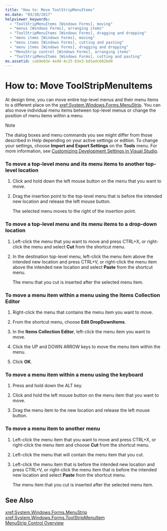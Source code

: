 ```yaml
---
title: "How to: Move ToolStripMenuItems"
ms.date: "03/30/2017"
helpviewer_keywords: 
  - "ToolStripMenuItems [Windows Forms], moving"
  - "menus [Windows Forms], arranging items"
  - "ToolStripMenuItems [Windows Forms], dragging and dropping"
  - "menu items [Windows Forms], moving"
  - "menu items [Windows Forms], cutting and pasting"
  - "menu items [Windows Forms], dragging and dropping"
  - "MenuStrip control [Windows Forms], arranging items"
  - "ToolStripMenuItems [Windows Forms], cutting and pasting"
ms.assetid: cab9e03e-4edd-4c25-b3e3-bd1edc602bd9
---
```

# How to: Move ToolStripMenuItems
At design time, you can move entire top-level menus and their menu items to a different place on the <xref:System.Windows.Forms.MenuStrip>. You can also move individual menu items between top-level menus or change the position of menu items within a menu.  
  
> [!NOTE]
>  The dialog boxes and menu commands you see might differ from those described in Help depending on your active settings or edition. To change your settings, choose **Import and Export Settings** on the **Tools** menu. For more information, see [Customizing Development Settings in Visual Studio](http://msdn.microsoft.com/library/22c4debb-4e31-47a8-8f19-16f328d7dcd3).  
  
### To move a top-level menu and its menu items to another top-level location  
  
1. Click and hold down the left mouse button on the menu that you want to move.  
  
2. Drag the insertion point to the top-level menu that is before the intended new location and release the left mouse button.  
  
    The selected menu moves to the right of the insertion point.  
  
### To move a top-level menu and its menu items to a drop-down location  
  
1. Left-click the menu that you want to move and press CTRL+X, or right-click the menu and select **Cut** from the shortcut menu.  
  
2. In the destination top-level menu, left-click the menu item above the intended new location and press CTRL+V, or right-click the menu item above the intended new location and select **Paste** from the shortcut menu.  
  
    The menu that you cut is inserted after the selected menu item.  
  
### To move a menu item within a menu using the Items Collection Editor  
  
1. Right-click the menu that contains the menu item you want to move.  
  
2. From the shortcut menu, choose **Edit DropDownItems**.  
  
3. In the **Items Collection Editor**, left-click the menu item you want to move.  
  
4. Click the UP and DOWN ARROW keys to move the menu item within the menu.  
  
5. Click **OK**.  
  
### To move a menu item within a menu using the keyboard  
  
1. Press and hold down the ALT key.  
  
2. Click and hold the left mouse button on the menu item that you want to move.  
  
3. Drag the menu item to the new location and release the left mouse button.  
  
### To move a menu item to another menu  
  
1. Left-click the menu item that you want to move and press CTRL+X, or right-click the menu item and choose **Cut** from the shortcut menu.  
  
2. Left-click the menu that will contain the menu item that you cut.  
  
3. Left-click the menu item that is before the intended new location and press CTRL+V, or right-click the menu item that is before the intended new location and select **Paste** from the shortcut menu.  
  
    The menu item that you cut is inserted after the selected menu item.  
  
## See Also  
 <xref:System.Windows.Forms.MenuStrip>  
 <xref:System.Windows.Forms.ToolStripMenuItem>  
 [MenuStrip Control Overview](../../../../docs/framework/winforms/controls/menustrip-control-overview-windows-forms.md)

